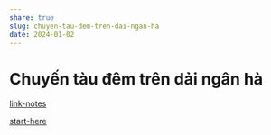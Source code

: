 ```yaml
---
share: true
slug: chuyen-tau-dem-tren-dai-ngan-ha
date: 2024-01-02
---
```


# Chuyến tàu đêm trên dải ngân hà

[link-notes](./link-notes.md)

[start-here](./start-here.md)

